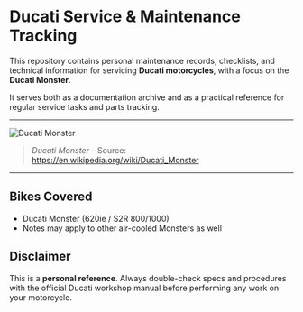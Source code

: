 # Ducati Service & Maintenance Tracking

This repository contains personal maintenance records, checklists, and technical information for servicing **Ducati motorcycles**, with a focus on the **Ducati Monster**.

It serves both as a documentation archive and as a practical reference for regular service tasks and parts tracking.

---

![Ducati Monster](https://upload.wikimedia.org/wikipedia/commons/thumb/c/c9/Ducati_Monster_S4R_S_Tricolore_2008.jpg/1920px-Ducati_Monster_S4R_S_Tricolore_2008.jpg)

> *Ducati Monster* – Source: https://en.wikipedia.org/wiki/Ducati_Monster

---

## Bikes Covered

- Ducati Monster (620ie / S2R 800/1000)
- Notes may apply to other air-cooled Monsters as well

## Disclaimer

This is a **personal reference**. Always double-check specs and procedures with the official Ducati workshop manual before performing any work on your motorcycle.